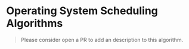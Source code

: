 # Operating System Scheduling Algorithms

>Please consider open a PR to add an description to this algorithm.

